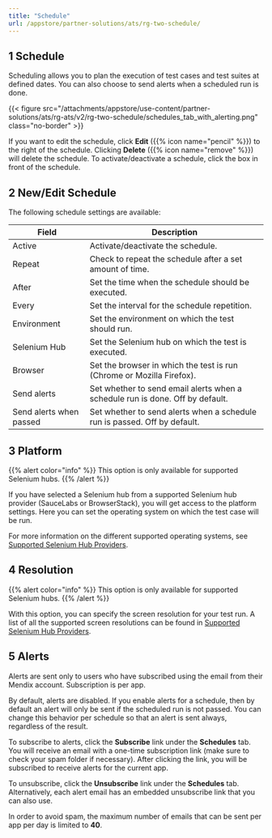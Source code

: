 ```yaml
---
title: "Schedule"
url: /appstore/partner-solutions/ats/rg-two-schedule/
---
```


## 1 Schedule

Scheduling allows you to plan the execution of test cases and test suites at defined dates. You can also choose to send alerts when a scheduled run is done.

{{< figure src="/attachments/appstore/use-content/partner-solutions/ats/rg-ats/v2/rg-two-schedule/schedules_tab_with_alerting.png" class="no-border" >}}

If you want to edit the schedule, click **Edit** ({{% icon name="pencil" %}}) to the right of the schedule. Clicking **Delete** ({{% icon name="remove" %}}) will delete the schedule. To activate/deactivate a schedule, click the box in front of the schedule.

## 2 New/Edit Schedule

The following schedule settings are available:

| Field              | Description                              |
| ------------------ | ---------------------------------------- |
| Active             | Activate/deactivate the schedule.         |
| Repeat             | Check to repeat the schedule after a set amount of time. |
| After              | Set the time when the schedule should be executed. |
| Every              | Set the interval for the schedule repetition. |
| Environment        | Set the environment on which the test should run. |
| Selenium Hub       | Set the Selenium hub on which the test is executed. |
| Browser            | Set the browser in which the test is run (Chrome or Mozilla Firefox). |
| Send alerts        | Set whether to send email alerts when a schedule run is done. Off by default. |
| Send alerts when passed | Set whether to send alerts when a schedule run is passed. Off by default. |

## 3 Platform

{{% alert color="info" %}}
This option is only available for supported Selenium hubs.
{{% /alert %}}

If you have selected a Selenium hub from a supported Selenium hub provider (SauceLabs or BrowserStack), you will get access to the platform settings. Here you can set the operating system on which the test case will be run.

For more information on the different supported operating systems, see [Supported Selenium Hub Providers](/appstore/partner-solutions/ats/rg-two-supported-selenium-hub-provider/).

## 4 Resolution

{{% alert color="info" %}}
This option is only available for supported Selenium hubs.
{{% /alert %}}

With this option, you can specify the screen resolution for your test run. A list of all the supported screen resolutions can be found in [Supported Selenium Hub Providers](/appstore/partner-solutions/ats/rg-two-supported-selenium-hub-provider/).

## 5 Alerts

Alerts are sent only to users who have subscribed using the email from their Mendix account. Subscription is per app.

By default, alerts are disabled. If you enable alerts for a schedule, then by default an alert will only be sent if the scheduled run is not passed. You can change this behavior per schedule so that an alert is sent always, regardless of the result.

To subscribe to alerts, click the **Subscribe** link under the **Schedules** tab. You will receive an email with a one-time subscription link (make sure to check your spam folder if necessary). After clicking the link, you will be subscribed to receive alerts for the current app. 

To unsubscribe, click the **Unsubscribe** link under the **Schedules** tab. Alternatively, each alert email has an embedded unsubscribe link that you can also use.

In order to avoid spam, the maximum number of emails that can be sent per app per day is limited to **40**.
